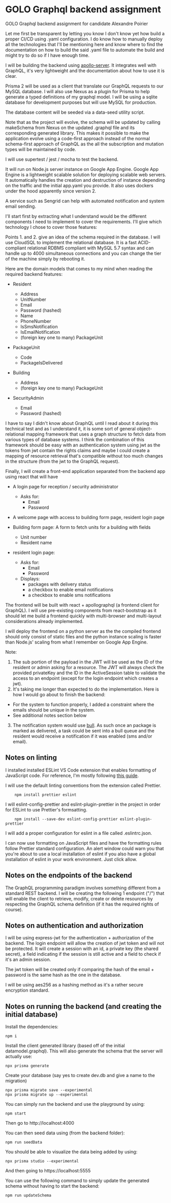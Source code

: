 # GOLO Graphql backend assignment
 GOLO Graphql backend assignment for candidate Alexandre Poirier

Let me first be transparent by letting you know I don't know yet how build a proper CI/CD using .yaml configuration. I do know how to manually deploy all the technologies that I'll be mentioning here and know where to find the documentation on how to build the said .yaml file to automate the build and might try to do so if I have enough time.

I will be building the backend using [apollo-server](https://www.apollographql.com/docs/apollo-server/). It integrates well with GraphQL, it's very lightweight and the documentation about how to use it is clear.

Prisma 2 will be used as a client that translate our GraphQL requests to our MySQL database. I will also use Nexus as a plugin for Prisma to help generate a typed definitions of my graphql model. I will be using a sqlite database for development purposes but will use MySQL for production. 

The database content will be seeded via a data-seed utility script.

Note that as the project will evolve, the schema will be updated by calling makeSchema from Nexus on the updated .graphql file and its corresponding generated library. This makes it possible to make the application evolve using a code-first approach instead of the normal schema-first approach of GraphQL as the all the subscription and mutation types will be maintained by code. 

I will use supertest / jest / mocha to test the backend.

It will run on Node.js server instance on Google App Engine. Google App Engine is a lightweight scalable solution for deploying scalable web servers. It automatically handles the creation and destruction of instance depending on the traffic and the initial app.yaml you provide. It also uses dockers under the hood apparently since version 2.

A service such as Sengrid can help with automated notification and system email sending.

I'll start first by extracting what I understand would be the different components I need to implement to cover the requirements. I'll give which technology I chose to cover those features:

Points 1. and 2. give an idea of the schema required in the database. I will use CloudSQL to implement the relational database. It is a fast ACID-compliant relational RDBMS compliant with MySQL 5.7 syntax and can handle up to 4000 simultaneous connections and you can change the tier of the machine simply by rebooting it.

Here are the domain models that comes to my mind when reading the required backend features:

* Resident
    * Address
    * UnitNumber
    * Email
    * Password (hashed)
    * Name
    * PhoneNumber
    * IsSmsNotification
    * IsEmailNotification
    * (foreign key one to many) PackageUnit

* PackageUnit
    * Code
    * PackageIsDelivered

* Building
    * Address
    * (foreign key one to many) PackageUnit

* SecurityAdmin
    * Email
    * Password (hashed)


I have to say I didn't know about GraphQL until I read about it during this technical test and as I understand it, it is some sort of general object-relational mapping framework that uses a graph structure to fetch data from various types of database systems. I think the combination of this framework should be easy with an authentication system using jwt as the tokens from jwt contain the rights claims and maybe I could create a mapping of resource retrieval that's compatible without too much changes in the structure (from the jwt to the GraphQL request). 

Finally, I will create a front-end application separated from the backend app using react that will have
* A login page for reception / security administrator
    * Asks for:
        * Email
        * Password
* A welcome page with access to building form page, resident login page
* Building form page: A form to fetch units for a building with fields
    * Unit number
    * Resident name

* resident login page: 
    * Asks for:
        * Email
        * Password
    * Displays:
        * packages with delivery status
        * a checkbox to enable email notifications
        * a checkbox to enable sms notifications

The frontend will be built with react + apollographql (a frontend client for GraphQL). I will use pre-existing components from react-bootstrap as it should let me build a frontend quickly with multi-browser and multi-layout considerations already implemented.

I will deploy the frontend on a python server as the the compiled frontend should only consist of static files and the python instance scaling is faster than Node.js' scaling from what I remember on Google App Engine.

Note: 

1. The sub portion of the payload in the JWT will be used as the ID of the resident or admin asking for a resource. The JWT will always check the provided privateKey and the ID in the ActiveSession table to validate the access to an endpoint (except for the login endpoint which creates a jwt).
2. It's taking me longer than expected to do the implementation. Here is how I would go about to finish the backend:
* For the system to function properly, I added a constraint where the emails should be unique in the system. 
* See additional notes section below
3. The notification system would use [bull](https://github.com/OptimalBits/bull). As such once an package is marked as delivered, a task could be sent into a bull queue and the resident would receive a notification if it was enabled (sms and/or email).

## Notes on linting
I installed installed ESLint VS Code extension that enables formatting of JavaScript code. For reference, I'm mostly following [this guide](https://www.robinwieruch.de/prettier-eslint). 

I will use the default linting conventions from the extension called Prettier.

        npm install prettier eslint

I will eslint-config-prettier and eslint-plugin-prettier in the project in order for ESLint to use Prettier's formsatting.

        npm install --save-dev eslint-config-prettier eslint-plugin-prettier        

I will add a proper configuration for eslint in a file called .eslintrc.json.

I can now use formatting on JavaScript files and have the formatting rules follow Prettier standard configuration. An alert window could warn you that you're about to use a local installation of eslint if you also have a global installation of eslint in your work environment. Just click allow.

## Notes on the endpoints of the backend

The GraphQL programming paradigm involves something different from a standard REST backend. I will be creating the following 1 endpoint ("/") that will enable the client to retrieve, modify, create or delete resources by respecting the GraphQL schema definition (if it has the required rights of course).

## Notes on authentication and authorization

I will be using express-jwt for the authentication + authorization of the backend. The login endpoint will allow the creation of jwt token and will not be protected. It will create a session with an id, a private key (the shared secret), a field indicating if the session is still active and a field to check if it's an admin session. 

The jwt token will be created only if comparing the hash of the email + password is the same hash as the one in the database. 

I will be using aes256 as a hashing method as it's a rather secure encryption standard.

## Notes on running the backend (and creating the initial database)

Install the dependencies:

    npm i

Install the client generated library (based off of the initial datamodel.graphql). This will also generate the schema that the server will actually use:

    npx prisma generate

Create your database (say yes to create dev.db and give a name to the migration)

    npx prisma migrate save --experimental
    npx prisma migrate up --experimental

You can simply run the backend and use the playground by using:

    npm start

Then go to http://localhost:4000

You can then seed data using (from the backend folder):

    npm run seedData

You should be able to visualize the data being added by using:

    npx prisma studio --experimental

And then going to https://localhost:5555

You can use the following command to simply update the generated schema without having to start the backend:

    npm run updateSchema

